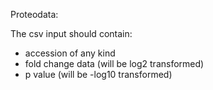 Proteodata:

The csv input should contain:
- accession of any kind
- fold change data (will be log2 transformed)
- p value (will be -log10 transformed)
